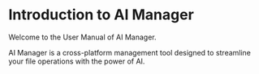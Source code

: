 # Introduction to AI Manager

Welcome to the User Manual of AI Manager.

AI Manager is a cross-platform management tool designed to streamline your file operations with the power of AI.
